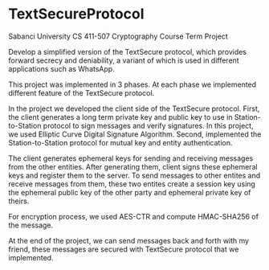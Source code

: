 # TextSecureProtocol
Sabanci University CS 411-507 Cryptography Course Term Project

Develop a simplified version of the TextSecure protocol, which provides forward secrecy and deniability, a variant of which is used in different applications such as WhatsApp.

This project was implemented in 3 phases. At each phase we implemented different feature of the TextSecure protocol.

In the project we developed the client side of the TextSecure protocol. 
First, the client generates a long term private key and public key to use in Station-to-Station protocol to sign messages and verify signatures. In this project, we used Elliptic Curve Digital Signature Algorithm. 
Second, implemented the Station-to-Station protocol for mutual key and entity authentication.

The client generates ephemeral keys for sending and receiving messages from the other entities. After generating them, client signs these ephemeral keys and register them to the server. To send messages to other entites and receive messages from them, these two entites create a session key using the ephemeral public key of the other party and ephemeral private key of theirs. 

For encryption process, we used AES-CTR and compute HMAC-SHA256 of the message.

At the end of the project, we can send messages back and forth with my friend, these messages are secured with TextSecure protocol that we implemented. 
